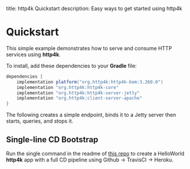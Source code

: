 title: http4k Quickstart
description: Easy ways to get started using http4k

# Quickstart

This simple example demonstrates how to serve and consume HTTP services using **http4k**. 

To install, add these dependencies to your **Gradle** file:

```groovy
dependencies {
    implementation platform("org.http4k:http4k-bom:3.260.0")
    implementation "org.http4k:http4k-core"
    implementation "org.http4k:http4k-server-jetty"
    implementation "org.http4k:client-server-apache"
}
```

The following creates a simple endpoint, binds it to a Jetty server then starts, queries, and stops it.

<script src="https://gist-it.appspot.com/https://github.com/http4k/http4k/blob/master/src/docs/quickstart/example.kt"></script>

## Single-line CD Bootstrap
Run the single command in the readme of [this repo](https://github.com/http4k/http4k-bootstrap) to create a HelloWorld **http4k** app with a full CD pipeline using Github -> TravisCI -> Heroku.
